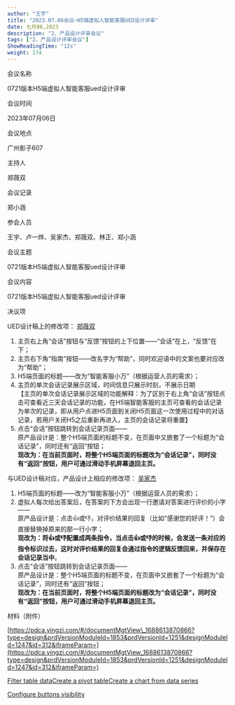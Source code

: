 ```yaml
---
author: "王宇"
title: "2023.07.06会议~H5端虚拟人智能客服UED设计评审"
date: 七月06,2023
description: "2、产品设计评审会议"
tags: ["2、产品设计评审会议"]
ShowReadingTime: "12s"
weight: 174
---
```

会议名称

0721版本H5端虚拟人智能客服ued设计评审

会议时间

2023年07月06日

会议地点

广州影子607

主持人

郑薇双

会议记录

郑小涵

参会人员

王宇、卢一烨、吴家杰、郑薇双、林正、郑小涵

会议主题

0721版本H5端虚拟人智能客服ued设计评审

会议内容

0721版本H5端虚拟人智能客服ued设计评审

决议项

UED设计稿上的修改项： [郑薇双](/display/~zhengweishuang)

1.  主页右上角“会话”按钮与“反馈”按钮的上下位置——“会话”在上，“反馈”在下；
2.  主页右下角“指南”按钮——改名字为“帮助”，同时欢迎语中的文案也要对应改为“帮助”；
3.  H5端页面的标题——改为“智能客服小万”（根据运营人员的需求）；
4.  主页的单次会话记录展示区域，时间信息只展示时刻，不展示日期  
    【主页的单次会话记录展示区域的功能解释：为了区别于右上角“会话”按钮点击可查看近三天会话记录的功能，在H5端智能客服的主页可查看的会话记录为单次的记录，即从用户点进H5页面到关闭H5页面这一次使用过程中的对话记录，若用户关闭H5之后重新再进入，主页的会话记录将重置】
5.  点击“会话”按钮跳转到会话记录页面——  
    原产品设计是：整个H5端页面的标题不变，在页面中又嵌套了一个标题为“会话记录”，同时还有“返回”按钮；  
    **现改为：在当前页面时，将整个H5端页面的标题改为“会话记录”，同时没有“返回”按钮，用户可通过滑动手机屏幕退回主页。**

  

与UED设计稿对应，产品设计上相应的修改项： [吴家杰](/display/~wujiajie)

1.  H5端页面的标题——改为“智能客服小万”（根据运营人员的需求）；
2.  虚拟人每次给出答案后，在答案的下方会出现一行邀请对答案进行评价的小字——  
    原产品设计是：点击👍或👎，对评价结果的回复（比如“感谢您的好评！”）会直接替换掉原来的那一行小字；  
    **现改为：将👍或👎配置成两条指令，当点击👍或👎的时候，会发送一条对应的指令标识过去，这时对评价结果的回复会通过指令的逻辑反馈回来，并保存在会话记录当中**。
3.  点击“会话”按钮跳转到会话记录页面——  
    原产品设计是：整个H5端页面的标题不变，在页面中又嵌套了一个标题为“会话记录”，同时还有“返回”按钮；  
    **现改为：在当前页面时，将整个H5端页面的标题改为“会话记录”，同时没有“返回”按钮，用户可通过滑动手机屏幕退回主页。**

材料（附件）

[https://pdca.yingzi.com/#/documentMgtView\_1688613870866?type=design&prdVersionModuleId=1853&prdVersionId=1251&designModuleId=1247&id=312&iframeParam=](https://pdca.yingzi.com/#/documentMgtView_1688613870866?type=design&prdVersionModuleId=1853&prdVersionId=1251&designModuleId=1247&id=312&iframeParam=)

[Filter table data](#)[Create a pivot table](#)[Create a chart from data series](#)

[Configure buttons visibility](/users/tfac-settings.action)